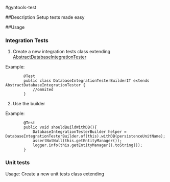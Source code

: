#gyntools-test


##Description
Setup tests made easy


##Usage

### Integration Tests

1) Create a new integration tests class extending [AbstractDatabaseIntegrationTester](src/main/java/org/gyntools/test/AbstractDatabaseIntegrationTester.java)

Example: 

            @Test
            public class DatabaseIntegrationTesterBuilderIT extends AbstractDatabaseIntegrationTester {
                //ommited
            }
            
2) Use the builder
 
 Example: 
 
            @Test
            public void shouldBuildWithDB(){
                DatabaseIntegrationTesterBuilder helper = DatabaseIntegrationTesterBuilder.of(this).withDB(persistenceUnitName);
                assertNotNull(this.getEntityManager());
                logger.info(this.getEntityManager().toString());
            }
            
### Unit tests

Usage:
Create a new unit tests class extending [](src/main/java/org/gyntools/test/AbstractBaseUnitTest.java)

